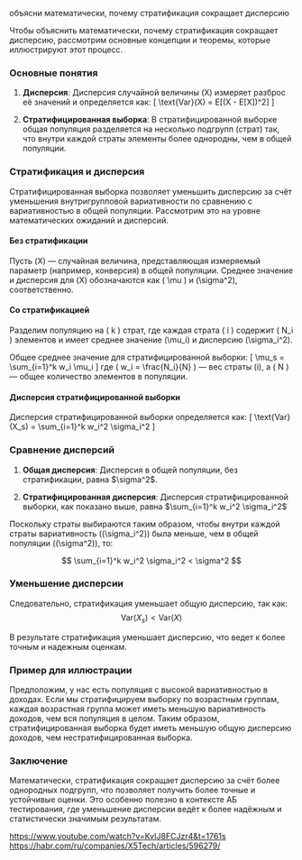 
объясни математически, почему стратификация сокращает дисперсию

Чтобы объяснить математически, почему стратификация сокращает дисперсию, рассмотрим основные концепции и теоремы, которые иллюстрируют этот процесс.

### Основные понятия

1. **Дисперсия**: Дисперсия случайной величины \(X\) измеряет разброс её значений и определяется как:
   \[
   \text{Var}(X) = E[(X - E[X])^2]
   \]

2. **Стратифицированная выборка**: В стратифицированной выборке общая популяция разделяется на несколько подгрупп (страт) так, что внутри каждой страты элементы более однородны, чем в общей популяции.

### Стратификация и дисперсия

Стратифицированная выборка позволяет уменьшить дисперсию за счёт уменьшения внутригрупповой вариативности по сравнению с вариативностью в общей популяции. Рассмотрим это на уровне математических ожиданий и дисперсий.

#### Без стратификации

Пусть \(X\) — случайная величина, представляющая измеряемый параметр (например, конверсия) в общей популяции. Среднее значение и дисперсия для \(X\) обозначаются как \( \mu \) и \(\sigma^2\), соответственно.

#### Со стратификацией

Разделим популяцию на \( k \) страт, где каждая страта \( i \) содержит \( N_i \) элементов и имеет среднее значение \(\mu_i\) и дисперсию \(\sigma_i^2\).

Общее среднее значение для стратифицированной выборки:
\[
\mu_s = \sum_{i=1}^k w_i \mu_i
\]
где \( w_i = \frac{N_i}{N} \) — вес страты \(i\), а \( N \) — общее количество элементов в популяции.

#### Дисперсия стратифицированной выборки

Дисперсия стратифицированной выборки определяется как:
\[
\text{Var}(X_s) = \sum_{i=1}^k w_i^2 \sigma_i^2
\]

### Сравнение дисперсий

1. **Общая дисперсия**: Дисперсия в общей популяции, без стратификации, равна $\sigma^2\$.

2. **Стратифицированная дисперсия**: Дисперсия стратифицированной выборки, как показано выше, равна  $\sum_{i=1}^k w_i^2 \sigma_i^2$

Поскольку страты выбираются таким образом, чтобы внутри каждой страты вариативность (\(\sigma_i^2\)) была меньше, чем в общей популяции (\(\sigma^2\)), то:

$$
\sum_{i=1}^k w_i^2 \sigma_i^2 < \sigma^2
$$

### Уменьшение дисперсии

Следовательно, стратификация уменьшает общую дисперсию, так как:
$$
\text{Var}(X_s) < \text{Var}(X)
$$

В результате стратификация уменьшает дисперсию, что ведет к более точным и надежным оценкам.

### Пример для иллюстрации

Предположим, у нас есть популяция с высокой вариативностью в доходах. Если мы стратифицируем выборку по возрастным группам, каждая возрастная группа может иметь меньшую вариативность доходов, чем вся популяция в целом. Таким образом, стратифицированная выборка будет иметь меньшую общую дисперсию доходов, чем нестратифицированная выборка.

### Заключение

Математически, стратификация сокращает дисперсию за счёт более однородных подгрупп, что позволяет получить более точные и устойчивые оценки. Это особенно полезно в контексте АБ тестирования, где уменьшение дисперсии ведёт к более надёжным и статистически значимым результатам.


https://www.youtube.com/watch?v=KvIJ8FCJzr4&t=1761s
https://habr.com/ru/companies/X5Tech/articles/596279/